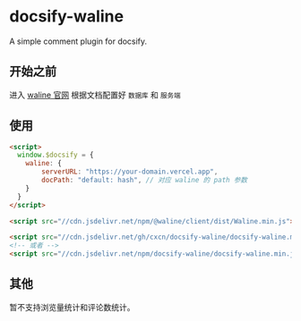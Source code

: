 
# docsify-waline

A simple comment plugin for docsify.

## 开始之前

进入 [waline 官网](https://waline.js.org/guide/get-started.html) 根据文档配置好 `数据库` 和 `服务端`

## 使用

```html
<script>
  window.$docsify = {
    waline: {
        serverURL: "https://your-domain.vercel.app",
        docPath: "default: hash", // 对应 waline 的 path 参数
    }
  }
</script>

<script src="//cdn.jsdelivr.net/npm/@waline/client/dist/Waline.min.js"></script>

<script src="//cdn.jsdelivr.net/gh/cxcn/docsify-waline/docsify-waline.min.js"></script>
<!-- 或者 -->
<script src="//cdn.jsdelivr.net/npm/docsify-waline/docsify-waline.min.js"></script>

```

## 其他

暂不支持浏览量统计和评论数统计。